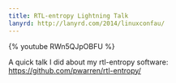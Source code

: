 ```yaml
---
title: RTL-entropy Lightning Talk
lanyrd: http://lanyrd.com/2014/linuxconfau/
---
```


{% youtube RWn5QJpOBFU %}

A quick talk I did about my rtl-entropy software: https://github.com/pwarren/rtl-entropy/

<!--more-->
